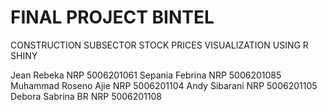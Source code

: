 # FINAL PROJECT BINTEL
CONSTRUCTION SUBSECTOR STOCK PRICES VISUALIZATION USING R SHINY

Jean Rebeka			      NRP 5006201061
Sepania Febrina			  NRP 5006201085
Muhammad Roseno Ajie	NRP 5006201104
Andy Sibarani			    NRP 5006201105
Debora Sabrina BR  		NRP 5006201108
